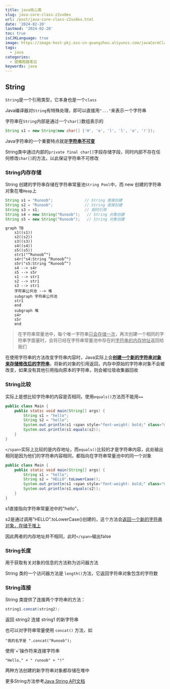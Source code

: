 ```yaml
---
title: java核心类
slug: java-core-class-z2vx8ex
url: /post/java-core-class-z2vx8ex.html
date: '2024-02-20'
lastmod: '2024-02-20'
toc: true
isCJKLanguage: true
image: https://image-host-pkj.oss-cn-guangzhou.aliyuncs.com/javaCoreClass.png
tags:
  - java
categories:
  - 提桶跑路笔记
keywords: java
---
```






## String

​`String`​是一个引用类型，它本身也是一个`class`​

Java编译器对`String`​有特殊处理，即可以直接用`"..."`​来表示一个字符串

字符串在`String`​内部是通过一个`char[]`​数组表示的

```java
String s1 = new String(new char[] {'H', 'e', 'l', 'l', 'o', '!'});
```

Java字符串的一个重要特点就是<span style="font-weight: bold;" data-type="strong"><u>字符串不可变</u></span>

String类中通过内部的`private final char[]`​字段存储字段，同时内部不存在任何修改`char[]`​的方法，以此保证字符串不可修改

### String内存存储

String 创建的字符串存储在字符串常量池`String Pool`​中，而 new 创建的字符串对象在堆`Heap`​上

```java
String s1 = "Runoob";              // String 直接创建
String s2 = "Runoob";              // String 直接创建
String s3 = s1;                    // 相同引用
String s4 = new String("Runoob");   // String 对象创建
String s5 = new String("Runoob");   // String 对象创建
```

```mermaid
graph TB
    s1((s1))
    s2((s2))
    s3((s3))
    s4((s4))
    s5((s5))
    str1("“Runoob”")
    s4r("s4:String “Runoob”")
    s5r("s5:String “Runoob”")
    s4 --> s4r
    s5 --> s5r
    s1 --> str1
    s2 --> str1
    s3 --> str1
    字符串公共池 --> 堆
    subgraph 字符串公共池
    str1
    end
    subgraph 堆
    s4r
    s5r
    end
```

> 在字符串常量池中，每个唯一字符串<u>只会存储一次</u>，再次创建一个相同的字符串字面量时，会将已经在字符串常量池中存在的<u>字符串的内存地址</u>返回给我们

在使用字符串的方法改变字符串内容时，Java实际上会<u><span style="font-weight: bold;" data-type="strong">创建一个新的字符串对象来存储修改后的字符串</span></u>，将新的对象的引用返回，内存中原始的字符串对象不会被改变，如果没有其他引用指向原本的字符串，则会被垃圾收集器回收

### String比较

实际上是想比较字符串的内容是否相同，使用`equals()`​方法而不能用`==`​

```java
public class Main {
    public static void main(String[] args) {
        String s1 = "hello";
        String s2 = "hello";
        System.out.println(s1 <span style="font-weight: bold;" class="mark"> s2);
        System.out.println(s1.equals(s2));
    }
}
```

​`</span>`​实际上比较的是内存地址，而`equals()`​比较的才是字符串内容，此处输出相同是因为他们的字符串内容相同，都指向在字符串常量池中的同一个对象

```java
public class Main {
    public static void main(String[] args) {
        String s1 = "hello";
        String s2 = "HELLO".toLowerCase();
        System.out.println(s1 <span style="font-weight: bold;" class="mark"> s2);
        System.out.println(s1.equals(s2));
    }
}
```

s1直接指向字符串常量池中的"hello"，

s2是通过调用"HELLO".toLowerCase()创建的，这个方法会<u>返回一个新的字符串对象，存储于堆上</u>

因此两者的内存地址并不相同，此时`</span>`​输出false

### String长度

用于获取有关对象的信息的方法称为访问器方法

String 类的一个访问器方法是 `length()`​ 方法，它返回字符串对象包含的字符数

### String连接

String 类提供了连接两个字符串的方法：

```java
string1.concat(string2);
```

返回 string2 连接 string1 的新字符串

也可以对字符串常量使用 `concat()`​ 方法，如

```
"我的名字是 ".concat("Runoob");
```

使用'+'操作符来连接字符串

```
"Hello," + " runoob" + "!"
```

两种方法创建的新字符串对象都存储在堆中

更多String方法参考[Java String API文档](https://www.runoob.com/manual/jdk11api/java.base/java/lang/String.html)

‍
